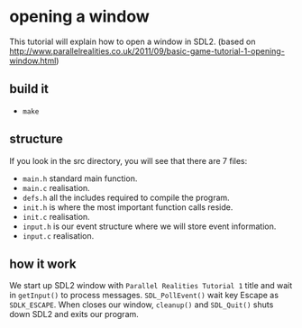 # opening a window

This tutorial will explain how to open a window in SDL2. (based on http://www.parallelrealities.co.uk/2011/09/basic-game-tutorial-1-opening-window.html)

## build it
  * `make`

## structure

If you look in the src directory, you will see that there are 7 files:
  * `main.h` standard main function.
  * `main.c` realisation.
  * `defs.h` all the includes required to compile the program.
  * `init.h` is where the most important function calls reside.
  * `init.c` realisation.
  * `input.h` is our event structure where we will store event information.
  * `input.c` realisation.

## how it work

We start up SDL2 window with `Parallel Realities Tutorial 1` title and wait in `getInput()` to process messages.
`SDL_PollEvent()` wait key Escape as `SDLK_ESCAPE`.
When closes our window, `cleanup()` and `SDL_Quit()` shuts down SDL2 and exits our program.
